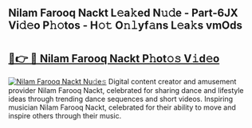 ## Nilam Farooq Nackt L𝚎a𝚔ed N𝚞𝚍e - Part-6JX Vi𝚍𝚎o P𝚑𝚘tos - H𝚘𝚝 O𝚗𝚕yf𝚊ns L𝚎a𝚔s vmOds

# <h2><a href="http://kf756g.oniu.top/?m=Nilam+Farooq+Nackt">🔗👉 🔴 Nilam Farooq Nackt P𝚑ot𝚘𝚜 V𝚒d𝚎o</a></h2>

[![Nilam Farooq Nackt Nu𝚍e𝚜](https://i.imgur.com/0qMVB7G.gif)](http://kf756g.oniu.top/?m=Nilam+Farooq+Nackt)
Digital content creator and amusement provider Nilam Farooq Nackt, celebrated for sharing dance and lifestyle ideas through trending dance sequences and short videos. Inspiring musician Nilam Farooq Nackt, celebrated for their ability to move and inspire others through their music.  

